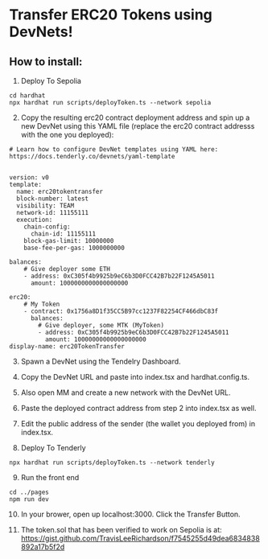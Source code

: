 #



# Transfer ERC20 Tokens using DevNets!

## How to install:

1. Deploy To Sepolia
 ```
cd hardhat
npx hardhat run scripts/deployToken.ts --network sepolia
```

2. Copy the resulting erc20 contract deployment address and spin up a new DevNet using this YAML file (replace the erc20 contract addresss with the one you deployed):
```
# Learn how to configure DevNet templates using YAML here: https://docs.tenderly.co/devnets/yaml-template


version: v0
template:
  name: erc20tokentransfer
  block-number: latest
  visibility: TEAM
  network-id: 11155111
  execution:
    chain-config:
      chain-id: 11155111
    block-gas-limit: 10000000
    base-fee-per-gas: 1000000000

balances:
    # Give deployer some ETH
    - address: 0xC305f4b9925b9eC6b3D0FCC42B7b22F1245A5011
      amount: 1000000000000000000

erc20:
    # My Token
    - contract: 0x1756a8D1f35CC5B97cc1237F82254CF466dbC83f 
      balances: 
        # Give deployer, some MTK (MyToken)
        - address: 0xC305f4b9925b9eC6b3D0FCC42B7b22F1245A5011
          amount: 10000000000000000000 
display-name: erc20TokenTransfer
```

3. Spawn a DevNet using the Tendelry Dashboard.

4. Copy the DevNet URL and paste into index.tsx and hardhat.config.ts.

5. Also open MM and create a new network with the DevNet URL.

6. Paste the deployed contract address from step 2 into index.tsx as well.

7. Edit the public address of the sender (the wallet you deployed from) in index.tsx.

8. Deploy To Tenderly
 ```
npx hardhat run scripts/deployToken.ts --network tenderly
```

9.  Run the front end
```
cd ../pages
npm run dev
```
10. In your brower, open up localhost:3000. Click the Transfer Button.

11. The token.sol that has been verified to work on Sepolia is at: https://gist.github.com/TravisLeeRichardson/f7545255d49dea6834838892a17b5f2d


